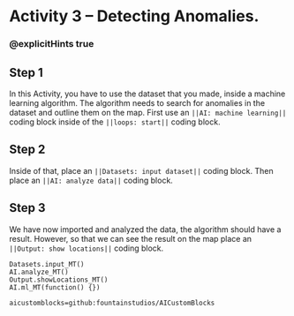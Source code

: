 # Activity 3 – Detecting Anomalies.

### @explicitHints true


## Step 1
In this Activity, you have to use the dataset that you made, inside a machine learning algorithm. The algorithm needs to search for anomalies in the dataset
and outline them on the map. First use an `||AI: machine learning||` coding block inside of the `||loops: start||` coding block.

## Step 2
Inside of that, place an `||Datasets: input dataset||` coding block. Then place an `||AI: analyze data||` coding block.

## Step 3
We have now imported and analyzed the data, the algorithm should have a result. However, so that we can see the result on the map place an 
`||Output: show locations||` coding block.


```ghost
Datasets.input_MT()
AI.analyze_MT()
Output.showLocations_MT()
AI.ml_MT(function() {})
```

```package
aicustomblocks=github:fountainstudios/AICustomBlocks
```